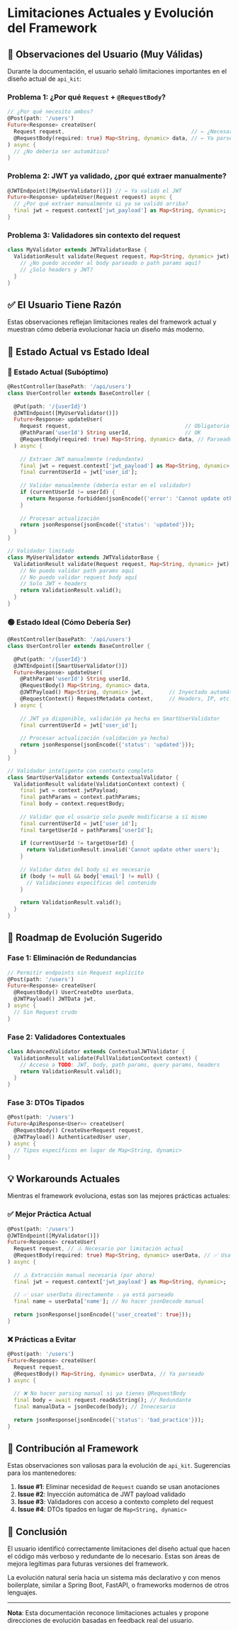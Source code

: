 # Limitaciones Actuales y Evolución del Framework

## 🤔 Observaciones del Usuario (Muy Válidas)

Durante la documentación, el usuario señaló limitaciones importantes en el diseño actual de `api_kit`:

### Problema 1: ¿Por qué `Request` + `@RequestBody`?
```dart
// ¿Por qué necesito ambos?
@Post(path: '/users')
Future<Response> createUser(
  Request request,                                        // ← ¿Necesario?
  @RequestBody(required: true) Map<String, dynamic> data, // ← Ya parseado
) async {
  // ¿No debería ser automático?
}
```

### Problema 2: JWT ya validado, ¿por qué extraer manualmente?
```dart
@JWTEndpoint([MyUserValidator()]) // ← Ya validó el JWT
Future<Response> updateUser(Request request) async {
  // ¿Por qué extraer manualmente si ya se validó arriba?
  final jwt = request.context['jwt_payload'] as Map<String, dynamic>;
}
```

### Problema 3: Validadores sin contexto del request
```dart
class MyValidator extends JWTValidatorBase {
  ValidationResult validate(Request request, Map<String, dynamic> jwt) {
    // ¿No puedo acceder al body parseado o path params aquí?
    // ¿Solo headers y JWT?
  }
}
```

## ✅ El Usuario Tiene Razón

Estas observaciones reflejan limitaciones reales del framework actual y muestran cómo debería evolucionar hacia un diseño más moderno.

## 🎯 Estado Actual vs Estado Ideal

### 🔴 Estado Actual (Subóptimo)
```dart
@RestController(basePath: '/api/users')
class UserController extends BaseController {
  
  @Put(path: '/{userId}')
  @JWTEndpoint([MyUserValidator()])
  Future<Response> updateUser(
    Request request,                                    // Obligatorio para JWT
    @PathParam('userId') String userId,                 // OK
    @RequestBody(required: true) Map<String, dynamic> data, // Parseado pero necesito Request también
  ) async {
    
    // Extraer JWT manualmente (redundante)
    final jwt = request.context['jwt_payload'] as Map<String, dynamic>;
    final currentUserId = jwt['user_id'];
    
    // Validar manualmente (debería estar en el validador)
    if (currentUserId != userId) {
      return Response.forbidden(jsonEncode({'error': 'Cannot update other users'}));
    }
    
    // Procesar actualización
    return jsonResponse(jsonEncode({'status': 'updated'}));
  }
}

// Validador limitado
class MyUserValidator extends JWTValidatorBase {
  ValidationResult validate(Request request, Map<String, dynamic> jwt) {
    // No puedo validar path params aquí
    // No puedo validar request body aquí
    // Solo JWT + headers
    return ValidationResult.valid();
  }
}
```

### 🟢 Estado Ideal (Cómo Debería Ser)
```dart
@RestController(basePath: '/api/users')
class UserController extends BaseController {
  
  @Put(path: '/{userId}')
  @JWTEndpoint([SmartUserValidator()])
  Future<Response> updateUser(
    @PathParam('userId') String userId,
    @RequestBody() Map<String, dynamic> data,
    @JWTPayload() Map<String, dynamic> jwt,        // Inyectado automáticamente
    @RequestContext() RequestMetadata context,     // Headers, IP, etc. si se necesita
  ) async {
    
    // JWT ya disponible, validación ya hecha en SmartUserValidator
    final currentUserId = jwt['user_id'];
    
    // Procesar actualización (validación ya hecha)
    return jsonResponse(jsonEncode({'status': 'updated'}));
  }
}

// Validador inteligente con contexto completo
class SmartUserValidator extends ContextualValidator {
  ValidationResult validate(ValidationContext context) {
    final jwt = context.jwtPayload;
    final pathParams = context.pathParams;
    final body = context.requestBody;
    
    // Validar que el usuario solo puede modificarse a sí mismo
    final currentUserId = jwt['user_id'];
    final targetUserId = pathParams['userId'];
    
    if (currentUserId != targetUserId) {
      return ValidationResult.invalid('Cannot update other users');
    }
    
    // Validar datos del body si es necesario
    if (body != null && body['email'] != null) {
      // Validaciones específicas del contenido
    }
    
    return ValidationResult.valid();
  }
}
```

## 🚀 Roadmap de Evolución Sugerido

### Fase 1: Eliminación de Redundancias
```dart
// Permitir endpoints sin Request explícito
@Post(path: '/users')
Future<Response> createUser(
  @RequestBody() UserCreateDto userData,
  @JWTPayload() JWTData jwt,
) async {
  // Sin Request crudo
}
```

### Fase 2: Validadores Contextuales
```dart
class AdvancedValidator extends ContextualJWTValidator {
  ValidationResult validate(FullValidationContext context) {
    // Acceso a TODO: JWT, body, path params, query params, headers
    return ValidationResult.valid();
  }
}
```

### Fase 3: DTOs Tipados
```dart
@Post(path: '/users')
Future<ApiResponse<User>> createUser(
  @RequestBody() CreateUserRequest request,
  @JWTPayload() AuthenticatedUser user,
) async {
  // Tipos específicos en lugar de Map<String, dynamic>
}
```

## 💡 Workarounds Actuales

Mientras el framework evoluciona, estas son las mejores prácticas actuales:

### ✅ Mejor Práctica Actual
```dart
@Post(path: '/users')
@JWTEndpoint([MyValidator()])
Future<Response> createUser(
  Request request, // ⚠️ Necesario por limitación actual
  @RequestBody(required: true) Map<String, dynamic> userData, // ✅ Usar esto, no parsing manual
) async {
  
  // ⚠️ Extracción manual necesaria (por ahora)
  final jwt = request.context['jwt_payload'] as Map<String, dynamic>;
  
  // ✅ usar userData directamente - ya está parseado
  final name = userData['name']; // No hacer jsonDecode manual
  
  return jsonResponse(jsonEncode({'user_created': true}));
}
```

### ❌ Prácticas a Evitar
```dart
@Post(path: '/users')
Future<Response> createUser(
  Request request,
  @RequestBody() Map<String, dynamic> userData, // Ya parseado
) async {
  
  // ❌ No hacer parsing manual si ya tienes @RequestBody
  final body = await request.readAsString(); // Redundante
  final manualData = jsonDecode(body); // Innecesario
  
  return jsonResponse(jsonEncode({'status': 'bad_practice'}));
}
```

## 📝 Contribución al Framework

Estas observaciones son valiosas para la evolución de `api_kit`. Sugerencias para los mantenedores:

1. **Issue #1**: Eliminar necesidad de `Request` cuando se usan anotaciones
2. **Issue #2**: Inyección automática de JWT payload validado
3. **Issue #3**: Validadores con acceso a contexto completo del request
4. **Issue #4**: DTOs tipados en lugar de `Map<String, dynamic>`

## 🎯 Conclusión

El usuario identificó correctamente limitaciones del diseño actual que hacen el código más verboso y redundante de lo necesario. Estas son áreas de mejora legítimas para futuras versiones del framework.

La evolución natural sería hacia un sistema más declarativo y con menos boilerplate, similar a Spring Boot, FastAPI, o frameworks modernos de otros lenguajes.

---

**Nota**: Esta documentación reconoce limitaciones actuales y propone direcciones de evolución basadas en feedback real del usuario.